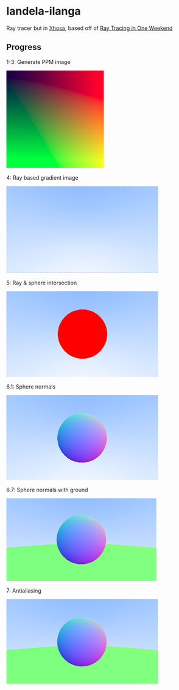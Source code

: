 # landela-ilanga

Ray tracer but in [Xhosa](https://translate.google.com/?sl=xh&tl=en&text=landela%20ilanga&op=translate), based off of [Ray Tracing in One Weekend](https://raytracing.github.io/books/RayTracingInOneWeekend.html)

## Progress

1-3: Generate PPM image

![1-3: Basic PPM image](./images/ppmimage.png)

4: Ray based gradient image

![4 Ray based gradient](./images/ray_image.png)

5: Ray & sphere intersection

![5 Ray sphere intersection](./images/ray_sphere_image.png)

6.1: Sphere normals

![6.1 Sphere normals](./images/sphere_normals.png)

6.7: Sphere normals with ground

![6.7 Sphere normals with ground](./images/sphere_with_ground.png)

7: Antialiasing

![7 Antialiasing](./images/antialiasing.png)
